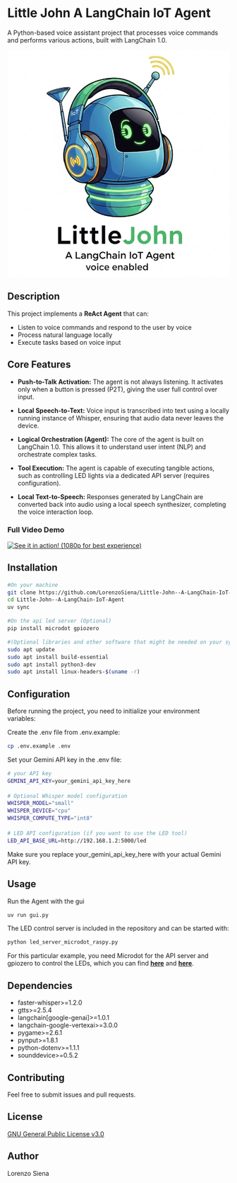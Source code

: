# Little John A LangChain IoT Agent

A Python-based voice assistant project that processes voice commands and performs various actions, built with LangChain 1.0.

<div align="center">
  <img src="logo.jpg" alt="little_jhon_logo" width="512" height="512"/>
</div>

## Description

This project implements a **ReAct Agent** that can:
- Listen to voice commands and respond to the user by voice
- Process natural language locally
- Execute tasks based on voice input

## Core Features

-    **Push-to-Talk Activation:** The agent is not always listening. It activates only when a button is pressed (P2T), giving the user full control over input.

-    **Local Speech-to-Text:** Voice input is transcribed into text using a locally running instance of Whisper, ensuring that audio data never leaves the device.

-   **Logical Orchestration (Agent):** The core of the agent is built on LangChain 1.0. This allows it to understand user intent (NLP) and orchestrate complex tasks.

-   **Tool Execution:** The agent is capable of executing tangible actions, such as controlling LED lights via a dedicated API server (requires configuration).

-   **Local Text-to-Speech:** Responses generated by LangChain are converted back into audio using a local speech synthesizer, completing the voice interaction loop.
  

### Full Video Demo
[![See it in action! (1080p for best experience)]()](https://drive.google.com/file/d/1tecC2FuBbb7S7qHkVKTTYiEA0oQKHGUQ/preview)

## Installation

```bash
#On your machine
git clone https://github.com/LorenzoSiena/Little-John--A-LangChain-IoT-Agent.git
cd Little-John--A-LangChain-IoT-Agent
uv sync
```

```bash
#On the api led server (Optional)
pip install microdot gpiozero 
```

```bash
#(Optional libraries and other software that might be needed on your system)
sudo apt update
sudo apt install build-essential
sudo apt install python3-dev
sudo apt install linux-headers-$(uname -r)
```

## Configuration

Before running the project, you need to initialize your environment variables:

Create the .env file from .env.example:

```bash
cp .env.example .env
```

Set your Gemini API key in the .env file:

```bash
# your API key
GEMINI_API_KEY=your_gemini_api_key_here

# Optional Whisper model configuration
WHISPER_MODEL="small"
WHISPER_DEVICE="cpu"
WHISPER_COMPUTE_TYPE="int8"

# LED API configuration (if you want to use the LED tool)
LED_API_BASE_URL=http://192.168.1.2:5000/led
```

Make sure you replace your_gemini_api_key_here with your actual Gemini API key.

## Usage
Run the Agent with the gui
```bash
uv run gui.py
```

The LED control server is included in the repository and can be started with:
```bash
python led_server_microdot_raspy.py
```
For this particular example, you need Microdot for the API server and gpiozero to control the LEDs,
which you can find [**here**](https://github.com/miguelgrinberg/microdot) and [**here**](https://github.com/gpiozero/gpiozero).


## Dependencies

- faster-whisper>=1.2.0
- gtts>=2.5.4
- langchain[google-genai]>=1.0.1
- langchain-google-vertexai>=3.0.0
- pygame>=2.6.1
- pynput>=1.8.1
- python-dotenv>=1.1.1
- sounddevice>=0.5.2

## Contributing

Feel free to submit issues and pull requests.

## License

[GNU General Public License v3.0](LICENSE)

## Author

Lorenzo Siena

